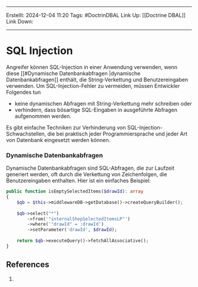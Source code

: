 
--- 
Erstellt: 2024-12-04    11:20 
Tags: #DoctrinDBAL 
Link Up: [[Doctrine DBAL]]
Link Down:

--- 
# SQL Injection
Angreifer können SQL-Injection in einer Anwendung verwenden, wenn diese [[#Dynamische Datenbankabfragen |dynamische Datenbankabfragen]] enthält, die String-Verkettung und Benutzereingaben verwenden. Um SQL-Injection-Fehler zu vermeiden, müssen Entwickler Folgendes tun

- keine dynamischen Abfragen mit String-Verkettung mehr schreiben oder
- verhindern, dass bösartige SQL-Eingaben in ausgeführte Abfragen aufgenommen werden.

Es gibt einfache Techniken zur Verhinderung von SQL-Injection-Schwachstellen, die bei praktisch jeder Programmiersprache und jeder Art von Datenbank eingesetzt werden können.
### Dynamische Datenbankabfragen
Dynamische Datenbankabfragen sind SQL-Abfragen, die zur Laufzeit generiert werden, oft durch die Verkettung von Zeichenfolgen, die Benutzereingaben enthalten. Hier ist ein einfaches Beispiel:
```Php
public function isEmptySelectedItems($drawId): array  
{  
    $qb = $this->middlewareDB->getDatabase()->createQueryBuilder();  
  
    $qb->select("*")  
        ->from('"internalShopSelectedItemsLP"')  
        ->where('"drawId" = :drawId')  
        ->setParameter('drawId', $drawId);  
  
    return $qb->executeQuery()->fetchAllAssociative();  
}
```

## References
1. 
